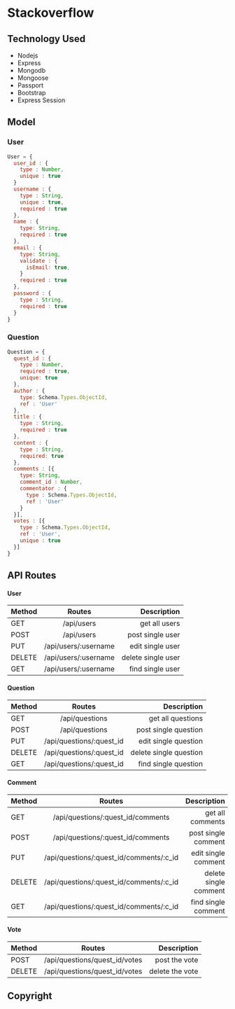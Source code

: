 # Stackoverflow


## Technology Used

- Nodejs
- Express
- Mongodb
- Mongoose
- Passport
- Bootstrap
- Express Session

## Model

### User
```js
User = {
  user_id : {
    type : Number,
    unique : true
  }
  username : {
    type : String,
    unique : true,
    required : true
  },
  name : {
    type: String,
    required : true
  },
  email : {
    type: String,
    validate : {
      isEmail: true,
    }
    required : true
  },
  password : {
    type : String,
    required : true
  }
}
```

### Question
```js
Question = {
  quest_id : {
    type : Number,
    required : true,
    unique: true
  },
  author : {
    type: Schema.Types.ObjectId,
    ref : 'User'
  },
  title : {
    type : String,
    required : true
  },
  content : {
    type : String,
    required: true
  },
  comments : [{
    type: String,
    comment_id : Number,
    commentator : {
      type : Schema.Types.ObjectId,
      ref : 'User'
    }
  }],
  votes : [{
    type : Schema.Types.ObjectId,
    ref : 'User',
    unique : true
  }]
}
```


## API Routes

#### User

| Method   |            Routes       |      Description   |
|----------|:-----------------------:|-------------------:|
| GET      |  /api/users             | get all users      |
| POST     |  /api/users             | post single user   |
| PUT      |  /api/users/:username   | edit single user   |
| DELETE   |  /api/users/:username   | delete single user |
| GET      |  /api/users/:username   | find single user   |

#### Question

| Method   |            Routes          |       Description      |
|----------|:--------------------------:|-----------------------:|
| GET      |  /api/questions            | get all questions      |
| POST     |  /api/questions            | post single question   |
| PUT      |  /api/questions/:quest_id  | edit single question   |
| DELETE   |  /api/questions/:quest_id  | delete single question |
| GET      |  /api/questions/:quest_id  | find single question   |

#### Comment

| Method   |                Routes                         |       Description     |
|----------|:---------------------------------------------:|----------------------:|
| GET      |  /api/questions/:quest_id/comments            | get all comments      |
| POST     |  /api/questions/:quest_id/comments            | post single comment   |
| PUT      |  /api/questions/:quest_id/comments/:c_id      | edit single comment   |
| DELETE   |  /api/questions/:quest_id/comments/:c_id      | delete single comment |
| GET      |  /api/questions/:quest_id/comments/:c_id      | find single comment   |


#### Vote

|  Method   |                Routes              |       Description     |
|-----------|:----------------------------------:|----------------------:|
| POST      |  /api/questions/quest_id/votes     | post the vote         |
| DELETE    |  /api/questions/quest_id/votes     | delete the vote       |

## Copyright

